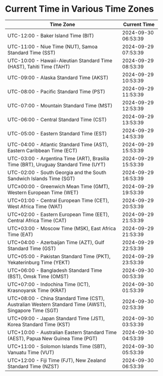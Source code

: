 # Current Time in Various Time Zones

| Time Zone | Current Time |
|-----------|--------------|
| UTC-12:00 - Baker Island Time (BIT) | 2024-09-30 06:53:39 |
| UTC-11:00 - Niue Time (NUT), Samoa Standard Time (SST) | 2024-09-29 07:53:39 |
| UTC-10:00 - Hawaii-Aleutian Standard Time (HAST), Tahiti Time (TAHT) | 2024-09-29 08:53:39 |
| UTC-09:00 - Alaska Standard Time (AKST) | 2024-09-29 10:53:39 |
| UTC-08:00 - Pacific Standard Time (PST) | 2024-09-29 11:53:39 |
| UTC-07:00 - Mountain Standard Time (MST) | 2024-09-29 12:53:39 |
| UTC-06:00 - Central Standard Time (CST) | 2024-09-29 13:53:39 |
| UTC-05:00 - Eastern Standard Time (EST) | 2024-09-29 14:53:39 |
| UTC-04:00 - Atlantic Standard Time (AST), Eastern Caribbean Time (ECT) | 2024-09-29 15:53:39 |
| UTC-03:00 - Argentina Time (ART), Brasília Time (BRT), Uruguay Standard Time (UYT) | 2024-09-29 15:53:39 |
| UTC-02:00 - South Georgia and the South Sandwich Islands Time (SGT) | 2024-09-29 16:53:39 |
| UTC±00:00 - Greenwich Mean Time (GMT), Western European Time (WET) | 2024-09-29 19:53:39 |
| UTC+01:00 - Central European Time (CET), West Africa Time (WAT) | 2024-09-29 20:53:39 |
| UTC+02:00 - Eastern European Time (EET), Central Africa Time (CAT) | 2024-09-29 21:53:39 |
| UTC+03:00 - Moscow Time (MSK), East Africa Time (EAT) | 2024-09-29 21:53:39 |
| UTC+04:00 - Azerbaijan Time (AZT), Gulf Standard Time (GST) | 2024-09-29 22:53:39 |
| UTC+05:00 - Pakistan Standard Time (PKT), Yekaterinburg Time (YEKT) | 2024-09-29 23:53:39 |
| UTC+06:00 - Bangladesh Standard Time (BST), Omsk Time (OMST) | 2024-09-30 00:53:39 |
| UTC+07:00 - Indochina Time (ICT), Krasnoyarsk Time (KRAT) | 2024-09-30 01:53:39 |
| UTC+08:00 - China Standard Time (CST), Australian Western Standard Time (AWST), Singapore Time (SGT) | 2024-09-30 02:53:39 |
| UTC+09:00 - Japan Standard Time (JST), Korea Standard Time (KST) | 2024-09-30 03:53:39 |
| UTC+10:00 - Australian Eastern Standard Time (AEST), Papua New Guinea Time (PGT) | 2024-09-30 04:53:39 |
| UTC+11:00 - Solomon Islands Time (SBT), Vanuatu Time (VUT) | 2024-09-30 05:53:39 |
| UTC+12:00 - Fiji Time (FJT), New Zealand Standard Time (NZST) | 2024-09-30 06:53:39 |
